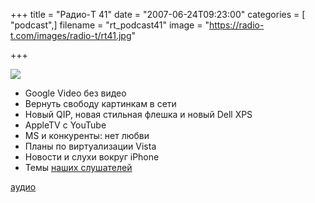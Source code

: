 +++
title = "Радио-T 41"
date = "2007-06-24T09:23:00"
categories = [ "podcast",]
filename = "rt_podcast41"
image = "https://radio-t.com/images/radio-t/rt41.jpg"

+++

![](https://radio-t.com/images/radio-t/rt41.jpg)

- Google Video без видео
- Вернуть свободу картинкам в сети
- Новый QIP, новая стильная флешка и новый Dell XPS
- AppleTV с YouTube
- MS и конкуренты: нет любви
- Планы по виртуализации Vista
- Новости и слухи вокруг iPhone
- Темы [наших слушателей](http://radio-t.com/index.php/2007/06/19/temyi-dlya-41/#comments)

[аудио](https://cdn.radio-t.com/rt_podcast41.mp3)
<audio src="https://cdn.radio-t.com/rt_podcast41.mp3" preload="none"></audio>
